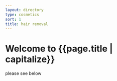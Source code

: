 ```yaml
---
layout: directory
type: cosmetics
sort: 1
title: hair removal
---
```

# Welcome to {{page.title | capitalize}}

please see below
